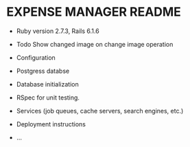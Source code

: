 # EXPENSE MANAGER README




* Ruby version 2.7.3, Rails 6.1.6

* Todo
    Show changed image on change image operation
    

* Configuration

* Postgress databse

* Database initialization

* RSpec for unit testing.

* Services (job queues, cache servers, search engines, etc.)

* Deployment instructions

* ...
